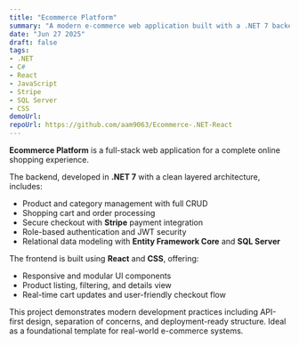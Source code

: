```yaml
---
title: "Ecommerce Platform"
summary: "A modern e-commerce web application built with a .NET 7 backend and React frontend. Features include product catalog management, shopping cart, checkout process, and Stripe payment integration."
date: "Jun 27 2025"
draft: false
tags:
- .NET
- C#
- React
- JavaScript
- Stripe
- SQL Server
- CSS
demoUrl: 
repoUrl: https://github.com/aam9063/Ecommerce-.NET-React
---
```


**Ecommerce Platform** is a full-stack web application for a complete online shopping experience.

The backend, developed in **.NET 7** with a clean layered architecture, includes:
- Product and category management with full CRUD
- Shopping cart and order processing
- Secure checkout with **Stripe** payment integration
- Role-based authentication and JWT security
- Relational data modeling with **Entity Framework Core** and **SQL Server**

The frontend is built using **React** and **CSS**, offering:
- Responsive and modular UI components
- Product listing, filtering, and details view
- Real-time cart updates and user-friendly checkout flow

This project demonstrates modern development practices including API-first design, separation of concerns, and deployment-ready structure. Ideal as a foundational template for real-world e-commerce systems.
```